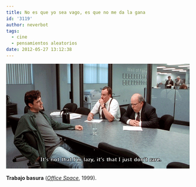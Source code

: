 ```yaml
---
title: No es que yo sea vago, es que no me da la gana
id: '3119'
author: neverbot
tags:
  - cine
  - pensamientos aleatorios
date: 2012-05-27 13:12:38
---
```


![](./no-es-que-yo-sea-vago-es-que-no-me-da-la-gana/trabajo_basura.gif "trabajo basura")

**Trabajo basura** (_[Office Space](http://www.imdb.com/title/tt0151804/)_, 1999).
